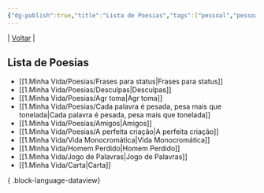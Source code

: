 ```yaml
---
{"dg-publish":true,"title":"Lista de Poesias","tags":["pessoal","pessoal/list"],"description":"Aqui partilho fragmentos de versos que nasceram do meu coração","permalink":"/1-minha-vida/lista-de-poesias/","dgPassFrontmatter":true}
---
```


| [Voltar](index) |
## Lista de Poesias
- [[1.Minha Vida/Poesias/Frases para status\|Frases para status]]
- [[1.Minha Vida/Poesias/Desculpas\|Desculpas]]
- [[1.Minha Vida/Poesias/Agr toma\|Agr toma]]
- [[1.Minha Vida/Poesias/Cada palavra é pesada, pesa mais que tonelada\|Cada palavra é pesada, pesa mais que tonelada]]
- [[1.Minha Vida/Poesias/Amigos\|Amigos]]
- [[1.Minha Vida/Poesias/A perfeita criação\|A perfeita criação]]
- [[1.Minha Vida/Vida Monocromática\|Vida Monocromática]]
- [[1.Minha Vida/Homem Perdido\|Homem Perdido]]
- [[1.Minha Vida/Jogo de Palavras\|Jogo de Palavras]]
- [[1.Minha Vida/Carta\|Carta]]

{ .block-language-dataview}

